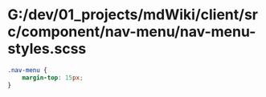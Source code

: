 # G:/dev/01_projects/mdWiki/client/src/component/nav-menu/nav-menu-styles.scss
```scss
.nav-menu {
    margin-top: 15px;
}
 ```